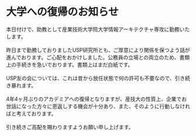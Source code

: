 # <!--:ja-->大学への復帰のお知らせ<!--:-->
<!--:ja-->本日付けで、助教として産業技術大学院大学情報アーキテクチャ専攻に勤務いたします。<br />
<br />
昨日まで勤務しておりましたUSP研究所とも、ご厚意により関係を保つよう話が進んでおります。ご心配をおかけしました。公務員の立場との両立のため、書類上の手続きを急いでおります。書類上はまだ白紙です。<br />
<br />
USP友の会については、これは昔から放任状態で何の許可も不要なので、引き続き暴れます。<br />
<br />
4年4ヶ月ぶりのアカデミアへの復帰となりますが、産技大の性質上、企業でお世話になった方々に恩返しする機会が十分あり、また、そのように行動しなければと考えております。<br />
<br />
引き続きご高配を賜わりますようお願い申し上げます。<!--:-->
